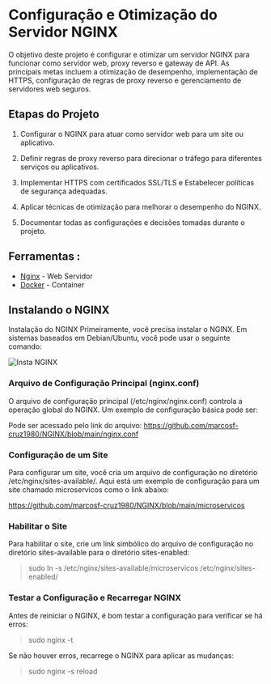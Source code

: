 # Configuração e Otimização do Servidor NGINX   

        
O objetivo deste projeto é configurar e otimizar um servidor NGINX para funcionar como servidor web, proxy reverso e gateway de API.
As principais metas incluem a otimização de desempenho, implementação de HTTPS, configuração de regras de proxy reverso e gerenciamento de servidores web seguros.



## Etapas do Projeto

1.   Configurar o NGINX para atuar como servidor web para um site ou aplicativo.

2.   Definir regras de proxy reverso para direcionar o tráfego para diferentes serviços ou aplicativos.

3.   Implementar HTTPS com certificados SSL/TLS e Estabelecer políticas de segurança adequadas.

4.   Aplicar técnicas de otimização para melhorar o desempenho do NGINX.

5.   Documentar todas as configurações e decisões tomadas durante o projeto.


## Ferramentas :


* [Nginx](https://www.nginx.com/) - Web Servidor
* [Docker](https://www.docker.com/) - Container



## Instalando o NGINX

Instalação do NGINX
Primeiramente, você precisa instalar o NGINX. Em sistemas baseados em Debian/Ubuntu, você pode usar o seguinte comando:

![Insta NGINX](https://github.com/marcosf-cruz1980/NGINX/assets/146502505/b4a4aa5a-dbb4-4eef-803c-8a7b026e3a27)

### Arquivo de Configuração Principal (nginx.conf)

O arquivo de configuração principal (/etc/nginx/nginx.conf) controla a operação global do NGINX. Um exemplo de configuração básica pode ser:

Pode ser acessado pelo link do arquivo: https://github.com/marcosf-cruz1980/NGINX/blob/main/nginx.conf


### Configuração de um Site
Para configurar um site, você cria um arquivo de configuração no diretório /etc/nginx/sites-available/. Aqui está um exemplo de configuração para um site chamado microservicos como o link abaixo:

https://github.com/marcosf-cruz1980/NGINX/blob/main/microservicos



### Habilitar o Site
Para habilitar o site, crie um link simbólico do arquivo de configuração no diretório sites-available para o diretório sites-enabled:

>sudo ln -s /etc/nginx/sites-available/microservicos /etc/nginx/sites-enabled/


### Testar a Configuração e Recarregar NGINX

Antes de reiniciar o NGINX, é bom testar a configuração para verificar se há erros:

> sudo nginx -t

Se não houver erros, recarrege o NGINX para aplicar as mudanças:

> sudo nginx -s reload














